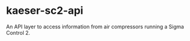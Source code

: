 # kaeser-sc2-api
An API layer to access information from air compressors running a Sigma Control 2. 
